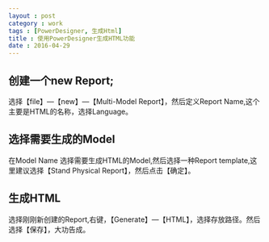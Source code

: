 ```yaml
---
layout : post
category : work
tags : [PowerDesigner, 生成Html]
title : 使用PowerDesigner生成HTML功能
date : 2016-04-29
---
```


## 创建一个new Report;<a id="sec-5-6" name="sec-5-6"></a>

选择【file】&#x2014;【new】&#x2014;【Multi-Model Report】，然后定义Report Name,这个主要是HTML的名称，选择Language。

## 选择需要生成的Model<a id="sec-5-7" name="sec-5-7"></a>

在Model Name 选择需要生成HTML的Model,然后选择一种Report template,这里建议选择【Stand Physical Report】，然后点击【确定】。

## 生成HTML<a id="sec-5-8" name="sec-5-8"></a>

选择刚刚新创建的Report,右键，【Generate】&#x2014;【HTML】，选择存放路径。然后选择【保存】，大功告成。
